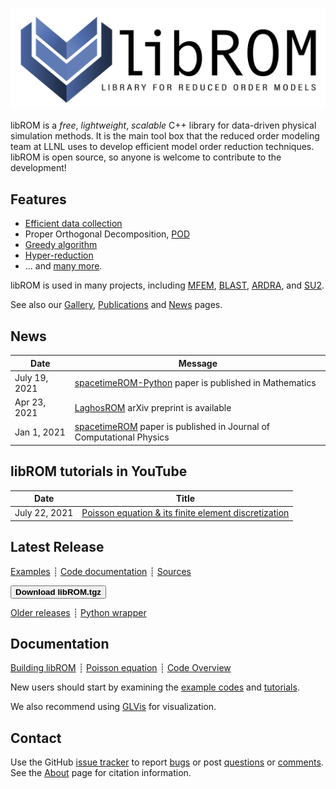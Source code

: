 <div class="col-md-6" markdown="1">

[![libROM logo](img/logo-libROM2.png)](gallery.md)

libROM is a _free_, _lightweight_, _scalable_ C++ library for data-driven
physical simulation methods. It is the main tool box that the reduced order
modeling team at LLNL uses to develop efficient model order reduction techniques.
libROM is open source, so anyone is welcome to contribute to the development!


## Features

* [Efficient data collection](features.md#efficient-data-collection)
* Proper Orthogonal Decomposition, [POD](features.md#proper-orthogonal-decomposition)
* [Greedy algorithm](features.md#greedy-algorithm)
* [Hyper-reduction](features.md#hyper-reduction)
* ... and [many more](features.md).

libROM is used in many projects, including
[MFEM](https://github.com/mfem/mfem),
[BLAST](http://www.llnl.gov/casc/blast),
[ARDRA](https://computing.llnl.gov/projects/ardra-scaling-up-sweep-transport-algorithms),
and [SU2](https://su2code.github.io/).

See also our [Gallery](gallery.md), [Publications](publications.md) and
[News](news.md) pages.

</div><div class="col-md-6 news-table" markdown="1">


## News

Date         | Message
------------ | -----------------------------------------------------------------
July 19, 2021| [spacetimeROM-Python](https://www.mdpi.com/2227-7390/9/14/1690) paper is published in Mathematics
Apr 23, 2021 | [LaghosROM](https://arxiv.org/pdf/2104.11404.pdf) arXiv preprint is available 
Jan 1, 2021  | [spacetimeROM](https://doi.org/10.1016/j.jcp.2020.109845) paper is published in Journal of Computational Physics

## libROM tutorials in YouTube
Date         | Title
------------ | -----------------------------------------------------------------
July 22, 2021| [Poisson equation & its finite element discretization](https://youtu.be/YaZPtlbGay4) 

## Latest Release

[Examples](examples.md)
┊ [Code documentation](http://mfem.github.io/doxygen/html/index.html)
┊ [Sources](https://github.com/LLNL/libROM)

[<button type="button" class="btn btn-success">
**Download libROM.tgz**
</button>](https://bit.ly/mfem-4-2)

[Older releases](download.md) ┊ [Python wrapper](https://github.com/mfem/PylibROM)

## Documentation

[Building libROM](building.md)
┊ [Poisson equation](poisson.md)
┊ [Code Overview](code-overview.md)

New users should start by examining the [example codes](examples.md) and [tutorials](poisson.md).

We also recommend using [GLVis](http://glvis.org) for visualization.


## Contact

Use the GitHub [issue tracker](https://github.com/mfem/mfem/issues)
to report [bugs](https://github.com/mfem/mfem/issues/new?labels=bug)
or post [questions](https://github.com/mfem/mfem/issues/new?labels=question)
or [comments](https://github.com/mfem/mfem/issues/new?labels=comment).
See the [About](about.md) page for citation information.


</div>

<div class="col-md-12"></div>
